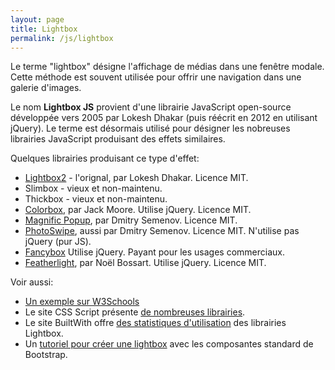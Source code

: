 ```yaml
---
layout: page
title: Lightbox
permalink: /js/lightbox
---
```


Le terme "lightbox" désigne l'affichage de médias dans une fenêtre modale. Cette méthode est souvent utilisée pour offrir une navigation dans une galerie d'images.

Le nom **Lightbox JS** provient d'une librairie JavaScript open-source développée vers 2005 par Lokesh Dhakar (puis réécrit en 2012 en utilisant jQuery). Le terme est désormais utilisé pour désigner les nobreuses librairies JavaScript produisant des effets similaires.

Quelques librairies produisant ce type d'effet:

- [Lightbox2](https://lokeshdhakar.com/projects/lightbox2/) - l'orignal, par Lokesh Dhakar. Licence MIT.
- Slimbox - vieux et non-maintenu.
- Thickbox - vieux et non-maintenu.
- [Colorbox](http://www.jacklmoore.com/colorbox/), par Jack Moore. Utilise jQuery. Licence MIT.
- [Magnific Popup](https://dimsemenov.com/plugins/magnific-popup/), par Dmitry Semenov. Licence MIT.
- [PhotoSwipe](https://photoswipe.com/), aussi par Dmitry Semenov. Licence MIT. N'utilise pas jQuery (pur JS).
- [Fancybox](http://fancyapps.com/fancybox/3/) Utilise jQuery. Payant pour les usages commerciaux.
- [Featherlight](https://noelboss.github.io/featherlight/), par Noël Bossart. Utilise jQuery. Licence MIT.

Voir aussi:

- [Un exemple sur W3Schools](https://www.w3schools.com/howto/howto_js_lightbox.asp)
- Le site CSS Script présente [de nombreuses librairies](https://www.cssscript.com/tag/lightbox/).
- Le site BuiltWith offre [des statistiques d'utilisation](https://trends.builtwith.com/javascript/lightbox) des librairies Lightbox.
- Un [tutoriel pour créer une lightbox](https://medium.com/@diegovogel/create-a-lightbox-gallery-with-standard-bootstrap-components-b9de322ddb9e) avec les composantes standard de Bootstrap.

